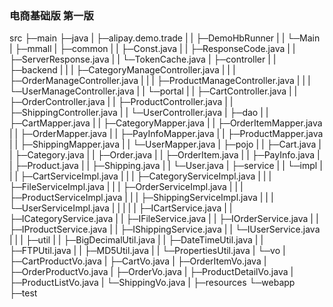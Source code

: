 ﻿### 电商基础版 第一版

src
├─main
      ├─java
       |    ├─alipay.demo.trade
       |    |      ├─DemoHbRunner
       |    |      └─Main
       |    ├─mmall
       |          ├─common
       |          |      ├─Const.java
       |          |      ├─ResponseCode.java
       |          |      ├─ServerResponse.java
       |          |      └─TokenCache.java
       |          ├─controller
       |          |      ├─backend
       |          |      |      ├─CategoryManageController.java
       |          |      |      ├─OrderManageController.java
       |          |      |      ├─ProductManageController.java
       |          |      |      └─UserManageController.java
       |          |      └─portal
       |          |            ├─CartController.java
       |          |            ├─OrderController.java
       |          |            ├─ProductController.java
       |          |            ├─ShippingController.java
       |          |            └─UserController.java
       |          ├─dao
       |          |    ├─CartMapper.java
       |          |    ├─CategoryMapper.java
       |          |    ├─OrderItemMapper.java
       |          |    ├─OrderMapper.java
       |          |    ├─PayInfoMapper.java
       |          |    ├─ProductMapper.java
       |          |    ├─ShippingMapper.java
       |          |    └─UserMapper.java
       |          ├─pojo
       |          |    ├─Cart.java
       |          |    ├─Category.java
       |          |    ├─Order.java
       |          |    ├─OrderItem.java
       |          |    ├─PayInfo.java
       |          |    ├─Product.java
       |          |    ├─Shipping.java
       |          |    └─User.java
       |          ├─service
       |          |      └─impl
       |          |      |    ├─CartServiceImpl.java
       |          |      |    ├─CategoryServiceImpl.java
       |          |      |    ├─FileServiceImpl.java
       |          |      |    ├─OrderServiceImpl.java
       |          |      |    ├─ProductServiceImpl.java
       |          |      |    ├─ShippingServiceImpl.java
       |          |      |    └─UserServiceImpl.java
       |          |      |
       |          |      ├─ICartService.java
       |          |      ├─ICategoryService.java
       |          |      ├─IFileService.java
       |          |      ├─IOrderService.java
       |          |      ├─IProductService.java
       |          |      ├─IShippingService.java
       |          |      └─IUserService.java
       |          |
       |          ├─util
       |          |     ├─BigDecimalUtil.java
       |          |     ├─DateTimeUtil.java
       |          |     ├─FTPUtil.java
       |          |     ├─MD5Util.java
       |          |     └─PropertiesUtil.java
       |          └─vo
       |              ├─CartProductVo.java
       |              ├─CartVo.java
       |              ├─OrderItemVo.java
       |              ├─OrderProductVo.java
       |              ├─OrderVo.java
       |              ├─ProductDetailVo.java
       |              ├─ProductListVo.java
       |              └─ShippingVo.java
       |
      ├─resources
      └─webapp
├─test